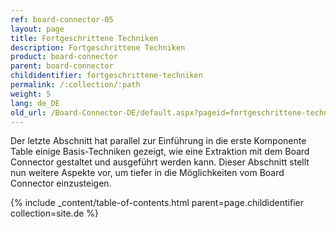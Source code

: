 ```yaml
---
ref: board-connector-05
layout: page
title: Fortgeschrittene Techniken
description: Fortgeschrittene Techniken
product: board-connector
parent: board-connector
childidentifier: fortgeschrittene-techniken
permalink: /:collection/:path
weight: 5
lang: de_DE
old_url: /Board-Connector-DE/default.aspx?pageid=fortgeschrittene-techniken
---
```


Der letzte Abschnitt hat parallel zur Einführung in die erste Komponente Table einige Basis-Techniken gezeigt, wie eine Extraktion mit dem Board Connector gestaltet und ausgeführt werden kann. Dieser Abschnitt stellt nun weitere Aspekte vor, um tiefer in die Möglichkeiten vom Board Connector einzusteigen.

{% include _content/table-of-contents.html parent=page.childidentifier collection=site.de %}
